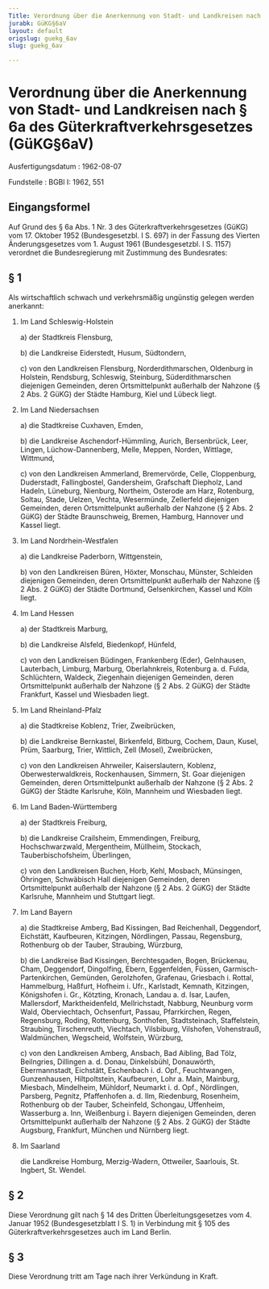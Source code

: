 ```yaml
---
Title: Verordnung über die Anerkennung von Stadt- und Landkreisen nach § 6a des Güterkraftverkehrsgesetzes
jurabk: GüKG§6aV
layout: default
origslug: guekg_6av
slug: guekg_6av

---
```


# Verordnung über die Anerkennung von Stadt- und Landkreisen nach § 6a des Güterkraftverkehrsgesetzes (GüKG§6aV)

Ausfertigungsdatum
:   1962-08-07

Fundstelle
:   BGBl I: 1962, 551



## Eingangsformel

Auf Grund des § 6a Abs. 1 Nr. 3 des Güterkraftverkehrsgesetzes (GüKG)
vom 17. Oktober 1952 (Bundesgesetzbl. I S. 697) in der Fassung des
Vierten Änderungsgesetzes vom 1. August 1961 (Bundesgesetzbl. I S.
1157) verordnet die Bundesregierung mit Zustimmung des Bundesrates:


## § 1

Als wirtschaftlich schwach und verkehrsmäßig ungünstig gelegen werden
anerkannt:

1.  Im Land Schleswig-Holstein

    a)  der Stadtkreis Flensburg,


    b)  die Landkreise Eiderstedt, Husum, Südtondern,


    c)  von den Landkreisen Flensburg, Norderdithmarschen, Oldenburg in
        Holstein, Rendsburg, Schleswig, Steinburg, Süderdithmarschen
        diejenigen Gemeinden, deren Ortsmittelpunkt außerhalb der Nahzone (§ 2
        Abs. 2 GüKG) der Städte Hamburg, Kiel und Lübeck liegt.





2.  Im Land Niedersachsen

    a)  die Stadtkreise Cuxhaven, Emden,


    b)  die Landkreise Aschendorf-Hümmling, Aurich, Bersenbrück, Leer, Lingen,
        Lüchow-Dannenberg, Melle, Meppen, Norden, Wittlage, Wittmund,


    c)  von den Landkreisen Ammerland, Bremervörde, Celle, Cloppenburg,
        Duderstadt, Fallingbostel, Gandersheim, Grafschaft Diepholz, Land
        Hadeln, Lüneburg, Nienburg, Northeim, Osterode am Harz, Rotenburg,
        Soltau, Stade, Uelzen, Vechta, Wesermünde, Zellerfeld diejenigen
        Gemeinden, deren Ortsmittelpunkt außerhalb der Nahzone (§ 2 Abs. 2
        GüKG) der Städte Braunschweig, Bremen, Hamburg, Hannover und Kassel
        liegt.





3.  Im Land Nordrhein-Westfalen

    a)  die Landkreise Paderborn, Wittgenstein,


    b)  von den Landkreisen Büren, Höxter, Monschau, Münster, Schleiden
        diejenigen Gemeinden, deren Ortsmittelpunkt außerhalb der Nahzone (§ 2
        Abs. 2 GüKG) der Städte Dortmund, Gelsenkirchen, Kassel und Köln
        liegt.





4.  Im Land Hessen

    a)  der Stadtkreis Marburg,


    b)  die Landkreise Alsfeld, Biedenkopf, Hünfeld,


    c)  von den Landkreisen Büdingen, Frankenberg (Eder), Gelnhausen,
        Lauterbach, Limburg, Marburg, Oberlahnkreis, Rotenburg a. d. Fulda,
        Schlüchtern, Waldeck, Ziegenhain diejenigen Gemeinden, deren
        Ortsmittelpunkt außerhalb der Nahzone (§ 2 Abs. 2 GüKG) der Städte
        Frankfurt, Kassel und Wiesbaden liegt.





5.  Im Land Rheinland-Pfalz

    a)  die Stadtkreise Koblenz, Trier, Zweibrücken,


    b)  die Landkreise Bernkastel, Birkenfeld, Bitburg, Cochem, Daun, Kusel,
        Prüm, Saarburg, Trier, Wittlich, Zell (Mosel), Zweibrücken,


    c)  von den Landkreisen Ahrweiler, Kaiserslautern, Koblenz,
        Oberwesterwaldkreis, Rockenhausen, Simmern, St. Goar diejenigen
        Gemeinden, deren Ortsmittelpunkt außerhalb der Nahzone (§ 2 Abs. 2
        GüKG) der Städte Karlsruhe, Köln, Mannheim und Wiesbaden liegt.





6.  Im Land Baden-Württemberg

    a)  der Stadtkreis Freiburg,


    b)  die Landkreise Crailsheim, Emmendingen, Freiburg, Hochschwarzwald,
        Mergentheim, Müllheim, Stockach, Tauberbischofsheim, Überlingen,


    c)  von den Landkreisen Buchen, Horb, Kehl, Mosbach, Münsingen, Öhringen,
        Schwäbisch Hall diejenigen Gemeinden, deren Ortsmittelpunkt außerhalb
        der Nahzone (§ 2 Abs. 2 GüKG) der Städte Karlsruhe, Mannheim und
        Stuttgart liegt.





7.  Im Land Bayern

    a)  die Stadtkreise Amberg, Bad Kissingen, Bad Reichenhall, Deggendorf,
        Eichstätt, Kaufbeuren, Kitzingen, Nördlingen, Passau, Regensburg,
        Rothenburg ob der Tauber, Straubing, Würzburg,


    b)  die Landkreise Bad Kissingen, Berchtesgaden, Bogen, Brückenau, Cham,
        Deggendorf, Dingolfing, Ebern, Eggenfelden, Füssen, Garmisch-
        Partenkirchen, Gemünden, Gerolzhofen, Grafenau, Griesbach i. Rottal,
        Hammelburg, Haßfurt, Hofheim i. Ufr., Karlstadt, Kemnath, Kitzingen,
        Königshofen i. Gr., Kötzting, Kronach, Landau a. d. Isar, Laufen,
        Mallersdorf, Marktheidenfeld, Mellrichstadt, Nabburg, Neunburg vorm
        Wald, Oberviechtach, Ochsenfurt, Passau, Pfarrkirchen, Regen,
        Regensburg, Roding, Rottenburg, Sonthofen, Stadtsteinach,
        Staffelstein, Straubing, Tirschenreuth, Viechtach, Vilsbiburg,
        Vilshofen, Vohenstrauß, Waldmünchen, Wegscheid, Wolfstein, Würzburg,


    c)  von den Landkreisen Amberg, Ansbach, Bad Aibling, Bad Tölz,
        Beilngries, Dillingen a. d. Donau, Dinkelsbühl, Donauwörth,
        Ebermannstadt, Eichstätt, Eschenbach i. d. Opf., Feuchtwangen,
        Gunzenhausen, Hiltpoltstein, Kaufbeuren, Lohr a. Main, Mainburg,
        Miesbach, Mindelheim, Mühldorf, Neumarkt i. d. Opf., Nördlingen,
        Parsberg, Pegnitz, Pfaffenhofen a. d. Ilm, Riedenburg, Rosenheim,
        Rothenburg ob der Tauber, Scheinfeld, Schongau, Uffenheim, Wasserburg
        a. Inn, Weißenburg i. Bayern diejenigen Gemeinden, deren
        Ortsmittelpunkt außerhalb der Nahzone (§ 2 Abs. 2 GüKG) der Städte
        Augsburg, Frankfurt, München und Nürnberg liegt.





8.  Im Saarland

    die Landkreise Homburg, Merzig-Wadern, Ottweiler, Saarlouis, St.
    Ingbert, St. Wendel.





## § 2

Diese Verordnung gilt nach § 14 des Dritten Überleitungsgesetzes vom
4\. Januar 1952 (Bundesgesetzblatt I S. 1) in Verbindung mit § 105 des
Güterkraftverkehrsgesetzes auch im Land Berlin.


## § 3

Diese Verordnung tritt am Tage nach ihrer Verkündung in Kraft.

